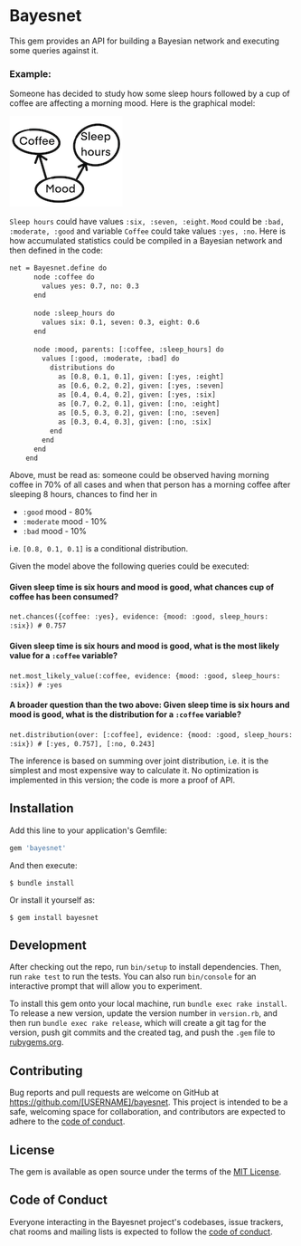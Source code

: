 # Bayesnet

This gem provides an API for building a Bayesian network and executing some queries against it.

### Example:

Someone has decided to study how some sleep hours followed by a cup of coffee are affecting a morning mood. 
Here is the graphical model:

![model](./doc/morning-mood-model.png "Morning Mood Model")

`Sleep hours` could have values `:six, :seven, :eight`. `Mood` could be `:bad, :moderate, :good` and variable 
`Coffee` could take values `:yes, :no`. Here is how accumulated statistics could be compiled in a Bayesian network and then defined in the code:

```
net = Bayesnet.define do
      node :coffee do
        values yes: 0.7, no: 0.3
      end

      node :sleep_hours do
        values six: 0.1, seven: 0.3, eight: 0.6
      end

      node :mood, parents: [:coffee, :sleep_hours] do
        values [:good, :moderate, :bad] do
          distributions do
            as [0.8, 0.1, 0.1], given: [:yes, :eight]
            as [0.6, 0.2, 0.2], given: [:yes, :seven]
            as [0.4, 0.4, 0.2], given: [:yes, :six]
            as [0.7, 0.2, 0.1], given: [:no, :eight]
            as [0.5, 0.3, 0.2], given: [:no, :seven]
            as [0.3, 0.4, 0.3], given: [:no, :six]
          end
        end
      end
    end
```

Above, must be read as:
someone could be observed having morning coffee in 70% of all cases and when that person has a morning coffee after sleeping 8 hours, chances to find her in
  - `:good` mood - 80%
  - `:moderate` mood - 10%
  - `:bad` mood - 10%
  
i.e. `[0.8, 0.1, 0.1]` is a conditional distribution.

Given the model above the following queries could be executed:

#### Given sleep time is six hours and mood is good, what chances cup of coffee has been consumed?
```
net.chances({coffee: :yes}, evidence: {mood: :good, sleep_hours: :six}) # 0.757
```

#### Given sleep time is six hours and mood is good, what is the most likely value for a `:coffee` variable?
```
net.most_likely_value(:coffee, evidence: {mood: :good, sleep_hours: :six}) # :yes
```

#### A broader question than the two above: Given sleep time is six hours and mood is good, what is the distribution for a `:coffee` variable?
```
net.distribution(over: [:coffee], evidence: {mood: :good, sleep_hours: :six}) # [:yes, 0.757], [:no, 0.243]
```

The inference is based on summing over joint distribution, i.e. it is the simplest and
most expensive way to calculate it. No optimization is implemented in this version; the code
is more a proof of API.

## Installation

Add this line to your application's Gemfile:

```ruby
gem 'bayesnet'
```

And then execute:

    $ bundle install

Or install it yourself as:

    $ gem install bayesnet


## Development

After checking out the repo, run `bin/setup` to install dependencies. Then, run `rake test` to run the tests. You can also run `bin/console` for an interactive prompt that will allow you to experiment.

To install this gem onto your local machine, run `bundle exec rake install`. To release a new version, update the version number in `version.rb`, and then run `bundle exec rake release`, which will create a git tag for the version, push git commits and the created tag, and push the `.gem` file to [rubygems.org](https://rubygems.org).

## Contributing

Bug reports and pull requests are welcome on GitHub at https://github.com/[USERNAME]/bayesnet. This project is intended to be a safe, welcoming space for collaboration, and contributors are expected to adhere to the [code of conduct](https://github.com/[USERNAME]/bayesnet/blob/master/CODE_OF_CONDUCT.md).

## License

The gem is available as open source under the terms of the [MIT License](https://opensource.org/licenses/MIT).

## Code of Conduct

Everyone interacting in the Bayesnet project's codebases, issue trackers, chat rooms and mailing lists is expected to follow the [code of conduct](https://github.com/[USERNAME]/bayesnet/blob/master/CODE_OF_CONDUCT.md).
